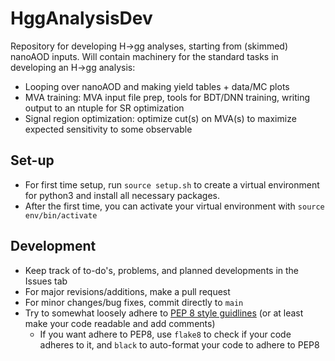 # HggAnalysisDev
Repository for developing H->gg analyses, starting from (skimmed) nanoAOD inputs.
Will contain machinery for the standard tasks in developing an H->gg analysis:
* Looping over nanoAOD and making yield tables + data/MC plots
* MVA training: MVA input file prep, tools for BDT/DNN training, writing output to an ntuple for SR optimization
* Signal region optimization: optimize cut(s) on MVA(s) to maximize expected sensitivity to some observable

## Set-up
* For first time setup, run `source setup.sh` to create a virtual environment for python3 and install all necessary packages.
* After the first time, you can activate your virtual environment with `source env/bin/activate`

## Development
* Keep track of to-do's, problems, and planned developments in the Issues tab
* For major revisions/additions, make a pull request
* For minor changes/bug fixes, commit directly to `main`
* Try to somewhat loosely adhere to [PEP 8 style guidlines](https://www.python.org/dev/peps/pep-0008/) (or at least make your code readable and add comments)
  * If you want adhere to PEP8, use `flake8` to check if your code adheres to it, and `black` to auto-format your code to adhere to PEP8 

